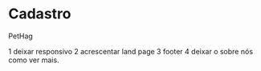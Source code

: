 # Cadastro
PetHag


1 deixar responsivo
2 acrescentar land page 
3 footer
4  deixar o sobre nós como ver mais. 